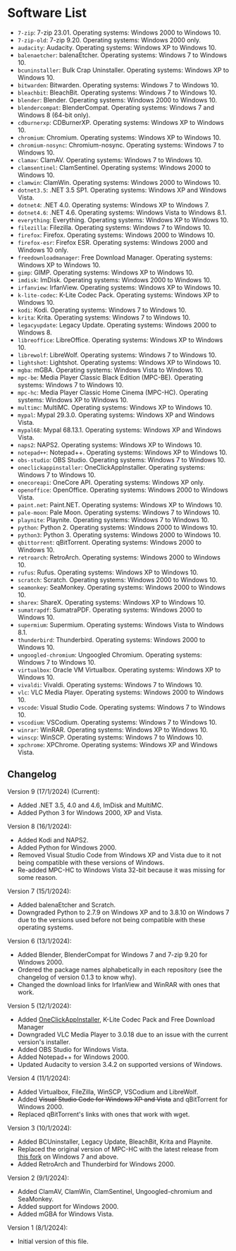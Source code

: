 # Software List

 - `7-zip`: 7-zip 23.01. Operating systems: Windows 2000 to Windows 10.
 - `7-zip-old`: 7-zip 9.20. Operating systems: Windows 2000 only.
 - `audacity`: Audacity. Operating systems: Windows XP to Windows 10.
 - `balenaetcher`: balenaEtcher. Operating systems: Windows 7 to Windows 10.
 - `bcuninstaller`: Bulk Crap Uninstaller. Operating systems: Windows XP to Windows 10.
 - `bitwarden`: Bitwarden. Operating systems: Windows 7 to Windows 10.
 - `bleachbit`: BleachBit. Operating systems: Windows 7 to Windows 10.
 - `blender`: Blender. Operating systems: Windows 2000 to Windows 10.
 - `blendercompat`: BlenderCompat. Operating systems: Windows 7 and Windows 8 (64-bit only).
 - `cdburnerxp`: CDBurnerXP. Operating systems: Windows XP to Windows 10.
 - `chromium`: Chromium. Operating systems: Windows XP to Windows 10.
 - `chromium-nosync`: Chromium-nosync. Operating systems: Windows 7 to Windows 10.
 - `clamav`: ClamAV. Operating systems: Windows 7 to Windows 10.
 - `clamsentinel`: ClamSentinel. Operating systems: Windows 2000 to Windows 10.
 - `clamwin`: ClamWin. Operating systems: Windows 2000 to Windows 10.
 - `dotnet3.5`: .NET 3.5 SP1. Operating systems: Windows XP and Windows Vista.
 - `dotnet4`: .NET 4.0. Operating systems: Windows XP to Windows 7.
 - `dotnet4.6`: .NET 4.6. Operating systems: Windows Vista to Windows 8.1.
 - `everything`: Everything. Operating systems: Windows XP to Windows 10.
 - `filezilla`: Filezilla. Operating systems: Windows 7 to Windows 10.
 - `firefox`: Firefox. Operating systems: Windows 2000 to Windows 10.
 - `firefox-esr`: Firefox ESR. Operating systems: Windows 2000 and Windows 10 only.
 - `freedownloadmanager`: Free Download Manager. Operating systems: Windows XP to Windows 10.
 - `gimp`: GIMP. Operating systems: Windows XP to Windows 10.
 - `imdisk`: ImDisk. Operating systems: Windows 2000 to Windows 10.
 - `irfanview`: IrfanView. Operating systems: Windows XP to Windows 10.
 - `k-lite-codec`: K-Lite Codec Pack. Operating systems: Windows XP to Windows 10.
 - `kodi`: Kodi. Operating systems: Windows 7 to Windows 10.
 - `krita`: Krita. Operating systems: Windows 7 to Windows 10.
 - `legacyupdate`: Legacy Update. Operating systems: Windows 2000 to Windows 8.
 - `libreoffice`: LibreOffice. Operating systems: Windows XP to Windows 10.
 - `librewolf`: LibreWolf. Operating systems: Windows 7 to Windows 10.
 - `lightshot`: Lightshot. Operating systems: Windows XP to Windows 10.
 - `mgba`: mGBA. Operating systems: Windows Vista to Windows 10.
 - `mpc-be`: Media Player Classic Black Edition (MPC-BE). Operating systems: Windows 7 to Windows 10.
 - `mpc-hc`: Media Player Classic Home Cinema (MPC-HC). Operating systems: Windows XP to Windows 10.
 - `multimc`: MultiMC. Operating systems: Windows XP to Windows 10.
 - `mypal`: Mypal 29.3.0. Operating systems: Windows XP and Windows Vista.
 - `mypal68`: Mypal 68.13.1. Operating systems: Windows XP and Windows Vista.
 - `naps2`: NAPS2. Operating systems: Windows XP to Windows 10.
 - `notepad++`: Notepad++. Operating systems: Windows XP to Windows 10.
 - `obs-studio`: OBS Studio. Operating systems: Windows 7 to Windows 10.
 - `oneclickappinstaller`: OneClickAppInstaller. Operating systems: Windows 7 to Windows 10.
 - `onecoreapi`: OneCore API. Operating systems: Windows XP only.
 - `openoffice`: OpenOffice. Operating systems: Windows 2000 to Windows Vista.
 - `paint.net`: Paint.NET. Operating systems: Windows XP to Windows 10.
 - `pale-moon`: Pale Moon. Operating systems: Windows 7 to Windows 10.
 - `playnite`: Playnite. Operating systems: Windows 7 to Windows 10.
 - `python`: Python 2. Operating systems: Windows 2000 to Windows 10.
 - `python3`: Python 3. Operating systems: Windows 2000 to Windows 10.
 - `qbittorrent`: qBitTorrent. Operating systems: Windows 2000 to Windows 10.
 - `retroarch`: RetroArch. Operating systems: Windows 2000 to Windows 10.
 - `rufus`: Rufus. Operating systems: Windows XP to Windows 10.
 - `scratch`: Scratch. Operating systems: Windows 2000 to Windows 10.
 - `seamonkey`: SeaMonkey. Operating systems: Windows 2000 to Windows 10.
 - `sharex`: ShareX. Operating systems: Windows XP to Windows 10.
 - `sumatrapdf`: SumatraPDF. Operating systems: Windows 2000 to Windows 10.
 - `supermium`: Supermium. Operating systems: Windows Vista to Windows 8.1.
 - `thunderbird`: Thunderbird. Operating systems: Windows 2000 to Windows 10.
 - `ungoogled-chromium`: Ungoogled Chromium. Operating systems: Windows 7 to Windows 10.
 - `virtualbox`: Oracle VM Virtualbox. Operating systems: Windows XP to Windows 10.
 - `vivaldi`: Vivaldi. Operating systems: Windows 7 to Windows 10.
 - `vlc`: VLC Media Player. Operating systems: Windows 2000 to Windows 10.
 - `vscode`: Visual Studio Code. Operating systems: Windows 7 to Windows 10.
 - `vscodium`: VSCodium. Operating systems: Windows 7 to Windows 10.
 - `winrar`: WinRAR. Operating systems: Windows XP to Windows 10.
 - `winscp`: WinSCP. Operating systems: Windows 7 to Windows 10.
 - `xpchrome`: XPChrome. Operating systems: Windows XP and Windows Vista.

## Changelog

Version 9 (17/1/2024) (Current):
- Added .NET 3.5, 4.0 and 4.6, ImDisk and MultiMC.
- Added Python 3 for Windows 2000, XP and Vista.

Version 8 (16/1/2024):
- Added Kodi and NAPS2.
- Added Python for Windows 2000.
- Removed Visual Studio Code from Windows XP and Vista due to it not being compatible with these versions of Windows.
- Re-added MPC-HC to Windows Vista 32-bit because it was missing for some reason.

Version 7 (15/1/2024):
- Added balenaEtcher and Scratch.
- Downgraded Python to 2.7.9 on Windows XP and to 3.8.10 on Windows 7 due to the versions used before not being compatible with these operating systems.

Version 6 (13/1/2024):
- Added Blender, BlenderCompat for Windows 7 and 7-zip 9.20 for Windows 2000.
- Ordered the package names alphabetically in each repository (see the changelog of version 0.1.3 to know why).
- Changed the download links for IrfanView and WinRAR with ones that work.

Version 5 (12/1/2024):
- Added [OneClickAppInstaller](https://github.com/MasterJayanX/OneClickAppInstaller), K-Lite Codec Pack and Free Download Manager
- Downgraded VLC Media Player to 3.0.18 due to an issue with the current version's installer.
- Added OBS Studio for Windows Vista.
- Added Notepad++ for Windows 2000.
- Updated Audacity to version 3.4.2 on supported versions of Windows.

Version 4 (11/1/2024):
- Added Virtualbox, FileZilla, WinSCP, VSCodium and LibreWolf.
- Added ~~Visual Studio Code for Windows XP and Vista~~ and qBitTorrent for Windows 2000.
- Replaced qBitTorrent's links with ones that work with wget.

Version 3 (10/1/2024):
- Added BCUninstaller, Legacy Update, BleachBit, Krita and Playnite.
- Replaced the original version of MPC-HC with the latest release from [this fork](https://github.com/clsid2/mpc-hc) on Windows 7 and above.
- Added RetroArch and Thunderbird for Windows 2000.

Version 2 (9/1/2024):
- Added ClamAV, ClamWin, ClamSentinel, Ungoogled-chromium and SeaMonkey.
- Added support for Windows 2000.
- Added mGBA for Windows Vista.

Version 1 (8/1/2024):
- Initial version of this file.